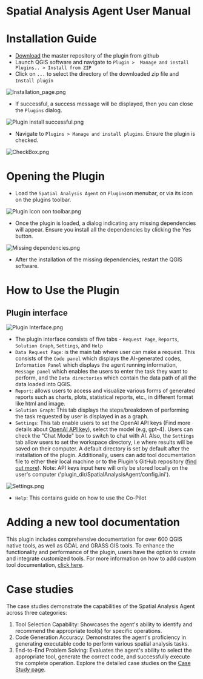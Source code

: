 #  Spatial Analysis Agent User Manual
# Installation Guide
[//]: # (- In QGIS, ```select Plugins``` > ```Manage and Install Plugins...```)
[//]: # (- Find ```AutonomousGIS_GeoDataRetrieverAgent``` and click ```Install Plugin```)
[//]: # ()
[//]: # (Alternatively,)

- [Download](https://github.com/Teakinboyewa/SpatialAnalysisAgent/archive/refs/heads/master.zip) the master repository of the plugin from github
- Launch QGIS software and navigate to ```Plugin >  Manage and install Plugins.. > Install from ZIP```
- Click on ```...``` to select the directory of the downloaded zip file and ```Install plugin```

![Installation_page.png](Doc%2FInstallation_page.png)


- If successful, a success message will be displayed, then you can close the ```Plugins``` dialog.

![Plugin install successful.png](Doc%2FPlugin%20install%20successful.png)

[//]: # (# MacOS users)

[//]: # (## After the installation of the plugin, you need to install the "nest_asyncio" manually. Follow the steps below:)

[//]: # (- Open the QGIS Python Console by navigating to ```Plugins``` > ```Python Console``` or press ```Ctrl+Alt+P```)

[//]: # (- In the console, run these two lines of code:)

[//]: # (  ```python)

[//]: # (  import pip)

[//]: # (  pip.main&#40;['install', 'nest-asyncio']&#41;)

[//]: # (- If you encounter any issue you can also try installing "nest_asyncio" via the terminal by pointing to QGIS python interpreter:)

[//]: # (  )
[//]: # (  ```python)

[//]: # (  /Applications/QGIS3.38.1.app/Contents/MacOS/bin/python3 -m pip install nest_asyncio)

- Navigate to ```Plugins > Manage and install plugins```.  Ensure the plugin is checked.

![CheckBox.png](Doc%2FCheckBox.png)

# Opening the Plugin

- Load the ```Spatial Analysis Agent``` on ```Plugins```on menubar, or via its icon on the plugins toolbar.

![Plugin Icon oon toolbar.png](Doc%2FPlugin%20Icon%20oon%20toolbar.png)

- Once the plugin is loaded, a dialog indicating any missing dependencies will appear. Ensure you install all the dependencies by clicking the Yes button.

![Missing dependencies.png](Doc%2FMissing%20dependencies.png)

- After the installation of the missing dependencies, restart the QGIS software.

# How to Use the Plugin
## Plugin interface


![Plugin Interface.png](Doc%2FPlugin%20Interface.png)

- The plugin interface consists of five tabs - ```Request Page```, ```Reports```, ```Solution Graph```, ```Settings```, and ```Help```
- ```Data Request Page```:  is the main tab where user can make a request. This consists of the ```Code panel``` which displays the AI-generated codes, ```Information Panel``` which displays the agent running information, ```Message panel``` which enables the users to enter the task they want to perform, and the ```Data directories``` which contain the data path of all the data loaded into QGIS.
-  ```Report```: allows users to access and visualize various forms of generated reports such as charts, plots, statistical reports, etc., in different format like html and image.
-  ```Solution Graph```: This tab displays the steps/breakdown of performing the task requested by user is displayed in as a graph.
-  ```Settings```: This tab enable users to set the OpenAI API keys (Find more details about [OpenAI API key](https://platform.openai.com/account/api-keys)), select the model (e.g, gpt-4). Users can check the "Chat Mode" box to switch to chat with AI. Also, the ```Settings``` tab allow users to set the workspace directory, i.e where results will be saved on their computer. A default directory is set by default after the installation of the plugin. Additionally, users can add tool documentation file to either their local machine or to the Plugin's GitHub repository ([find out more](https://github.com/Teakinboyewa/SpatialAnalysisAgent/blob/master/SpatialAnalysisAgent/Tools_Documentation/Tools_documentationREADME.MD)).
Note: API keys input here will only be stored locally on the user's computer ('plugin_dir/SpatialAnalysisAgent/config.ini'). 

![Settings.png](Doc%2FSettings.png)

- ```Help```: This contains guide on how to use the Co-Pilot




# Adding a new tool documentation

This plugin includes comprehensive documentation for over 600 QGIS native tools, as well as GDAL and GRASS GIS tools. To enhance the functionality and performance of the plugin, users have the option to create and integrate customized tools. For more information on how to add custom tool documentation, [click here](https://github.com/Teakinboyewa/SpatialAnalysisAgent/blob/master/SpatialAnalysisAgent/Tools_Documentation/Tools_documentationREADME.MD).

# Case studies
The case studies demonstrate the capabilities of the Spatial Analysis Agent across three categories:

1. Tool Selection Capability: Showcases the agent's ability to identify and recommend the appropriate tool(s) for specific operations.
2. Code Generation Accuracy: Demonstrates the agent's proficiency in generating executable code to perform various spatial analysis tasks.
3. End-to-End Problem Solving: Evaluates the agent's ability to select the appropriate tool, generate the correct code, and successfully execute the complete operation.
Explore the detailed case studies on the [Case Study page](https://github.com/Teakinboyewa/SpatialAnalysisAgent/blob/master/Case_Studies.md).

